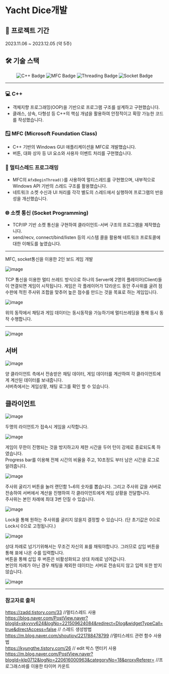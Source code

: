 # Yacht Dice개발

## 📅 프로젝트 기간
2023.11.06 ~ 2023.12.05 (약 5주)

## 🛠 기술 스택

<div align="center">

<!-- C++ -->
<img src="https://img.shields.io/badge/C++-00599C?style=for-the-badge&logo=c%2B%2B&logoColor=white" alt="C++ Badge" />
<!-- MFC -->
<img src="https://img.shields.io/badge/MFC-0078D7?style=for-the-badge&logo=windows&logoColor=white" alt="MFC Badge" />
<!-- Threading -->
<img src="https://img.shields.io/badge/Threading-POSIX%20%7C%20WinAPI-6E40C9?style=for-the-badge" alt="Threading Badge" />
<!-- Socket -->
<img src="https://img.shields.io/badge/Socket%20Programming-TCP%2FIP-239120?style=for-the-badge" alt="Socket Badge" />

</div>

---

### 💻 C++

- 객체지향 프로그래밍(OOP)을 기반으로 프로그램 구조를 설계하고 구현했습니다.
- 클래스, 상속, 다형성 등 C++의 핵심 개념을 활용하여 안정적이고 확장 가능한 코드를 작성했습니다.

### 🪟 MFC (Microsoft Foundation Class)

- C++ 기반의 Windows GUI 애플리케이션을 MFC로 개발했습니다.
- 버튼, 대화 상자 등 UI 요소와 사용자 이벤트 처리를 구현했습니다.

### 🔀 멀티스레드 프로그래밍

- MFC의 `AfxBeginThread()`를 사용하여 멀티스레드를 구현했으며, 내부적으로 Windows API 기반의 스레드 구조를 활용했습니다.
- 네트워크 소켓 수신과 UI 처리를 각각 별도의 스레드에서 실행하여 프로그램의 반응성을 개선했습니다.

### 🌐 소켓 통신 (Socket Programming)

- TCP/IP 기반 소켓 통신을 구현하여 클라이언트-서버 구조의 프로그램을 제작했습니다.
- send/recv, connect/bind/listen 등의 시스템 콜을 활용해 네트워크 프로토콜에 대한 이해도를 높였습니다.

---

MFC, socket통신을 이용한 2인 보드 게임 개발

![image](https://github.com/homekepa/Yacht_Dice/assets/91517560/c6090f09-8f2e-4d8c-a18b-94134665584f)

TCP 통신을 이용한 멀티 쓰레드 방식으로 하나의 Server에 2명의 플레이어(Client)들이 연결되면 게임이 시작됩니다.
게임은 각 플레이어가 12라운드 동안 주사위를 굴려 점수판에 적힌 주사위 조합을 맞추어 높은 점수를 만드는 것을 목표로 하는 게임입니다.


![image](https://github.com/homekepa/Yacht_Dice/assets/91517560/a58aa8e6-337e-47f3-a6cc-ac176384f849)

위의 동작에서 채팅과 게임 데이터는 동시동작을 가능하기에 멀티쓰레딩을 통해 동시 동작 수행합니다.

---
![image](https://github.com/homekepa/Yacht_Dice/assets/91517560/8c746cc3-987a-46fd-9a72-54bdf3dbf8db)

## 서버
![image](https://github.com/homekepa/Yacht_Dice/assets/91517560/7eb11c5d-c3e1-408e-8d3e-0c15b244e9f7)

양 클라이언트 측에서 전송받은 채팅 데이터, 게임 데이터를 계산하여 각 클라이언트에게 계산된 데이터를 보내줍니다.
<br>
서버측에서는 게임상황, 채팅 로그를 확인 할 수 있습니다.

## 클라이언트
![image](https://github.com/homekepa/Yacht_Dice/assets/91517560/50a04f92-d396-49e4-a484-132dd44729fb)

두명의 라이언트가 접속시 게임을 시작합니다.

![image](https://github.com/homekepa/Yacht_Dice/assets/91517560/e7b6d68c-969d-4e03-8512-3bb801bc0391)

게임이 무한이 진행되는 것을 방지하고자 제한 시간을 두어 턴이 강제로 종료되도록 하였습니다.<br>
Progress bar를 이용해 전체 시간의 비율을 주고, 10초정도 부터 남은 시간을 로그로 알려줍니다.

![image](https://github.com/homekepa/Yacht_Dice/assets/91517560/b92a58e0-aa44-46b5-bcdf-db671c071bca)

주사위 굴리기 버튼을 눌러 랜던함 1~6의 숫자를 뽑습니다. 그리고 주사위 값을 서버로 전송하여 서버에서 계산을 진행하여 각 클라이언트에게 게임 상황을 전달합니다.
<br> 
주사위는 본인 차례에 최대 3번 던질 수 있습니다.

![image](https://github.com/homekepa/Yacht_Dice/assets/91517560/6b1e91f8-011e-43d1-8215-d49707b3cdd6)

Lock을 통해 원하는 주사위를 굴리지 않을지 결정할 수 있습니다. (단 초기값은 0으로 Lock시 0으로 고정됩니다.)

![image](https://github.com/homekepa/Yacht_Dice/assets/91517560/29be0d92-b6cd-4c3f-89b9-e9876b562049)

상대 차례로 넘기기위해서는 무조건 자신의 표를 채워야합니다. 그러므로 삽입 버튼을 통해 표에 나온 수를 입력합니다.<br>
버튼을 통해 삽입 후 버튼은 비활성화되고 상대 차례로 넘어갑니다.<br>
본인의 차례가 아닌 경우 채팅을 제외한 데이터는 서버로 전송되지 않고 입력 또한 받지 않습니다.

![image](https://github.com/homekepa/Yacht_Dice/assets/91517560/775fa469-97e0-4f62-baea-f455fe437849)

---
### 참고자료 출처
https://zadd.tistory.com/33 //멀티스레드 사용
<br>
https://blog.naver.com/PostView.naver?blogId=skyvvv624&logNo=221509624084&redirect=Dlog&widgetTypeCall=true&directAccess=false // 스레드 생성방법
<br>
https://m.blog.naver.com/shoutjoy/221788478799 //멀티스레드 관련 함수 사용법
<br> 
https://kyungthe.tistory.com/26 // edit 박스 엔터키 사용
<br>
https://m.blog.naver.com/PostView.naver?blogId=klp0712&logNo=220616000963&categoryNo=18&proxyReferer= //프로그래스바를 이용한 타이머 카운트
